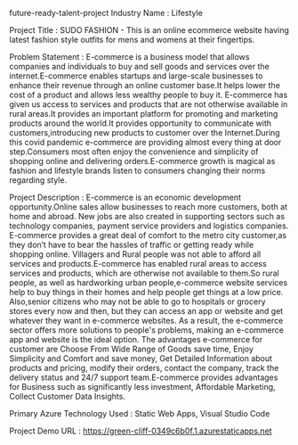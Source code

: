 future-ready-talent-project
Industry Name : Lifestyle

Project Title : SUDO FASHION - This is an online ecommerce website having latest fashion style outfits for mens and womens at their fingertips.

Problem Statement : E-commerce is a business model that allows companies and individuals to buy and sell goods and services over the internet.E-commerce enables startups and large-scale businesses to enhance their revenue through an online customer base.It helps lower the cost of a product and allows less wealthy people to buy it. E-commerce has given us access to services and products that are not otherwise available in rural areas.It provides an important platform for promoting and marketing products around the world.It provides opportunity to communicate with customers,introducing new products to customer over the Internet.During this covid pandemic e-commerce are providing almost every thing at door step.Consumers most often enjoy the convenience and simplicity of shopping online and delivering orders.E-commerce growth is magical as fashion and lifestyle brands listen to consumers changing their norms regarding style.

Project Description : E-commerce is an economic development opportunity.Online sales allow businesses to reach more customers, both at home and abroad. New jobs are also created in supporting sectors such as technology companies, payment service providers and logistics companies. E-commerce provides a great deal of comfort to the metro city customer,as they don’t have to bear the hassles of traffic or getting ready while shopping online. Villagers and Rural people was not able to afford all services and products.E-commerce has enabled rural areas to access services and products, which are otherwise not available to them.So rural people, as well as hardworking urban people,e-commerce website services help to buy things in their homes and help people get things at a low price. Also,senior citizens who may not be able to go to hospitals or grocery stores every now and then, but they can access an app or website and get whatever they want in e-commerce websites. As a result, the e-commerce sector offers more solutions to people's problems, making an e-commerce app and website is the ideal option. The advantages e-commerce for customer are Choose From Wide Range of Goods save time, Enjoy Simplicity and Comfort and save money, Get Detailed Information about products and pricing, modify their orders, contact the company, track the delivery status and 24/7 support team.E-commerce provides advantages for Business such as significantly less investment, Affordable Marketing, Collect Customer Data Insights.

Primary Azure Technology Used : Static Web Apps, Visual Studio Code

Project Demo URL : https://green-cliff-0349c6b0f.1.azurestaticapps.net
